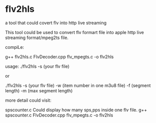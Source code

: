 # flv2hls
a tool that could covert flv into http live streaming

This tool could be used to convert flv formart file into apple http live streaming format/mpeg2ts  file.

compiLe:

g++ flv2hls.c FlvDecoder.cpp flv_mpegts.c -o flv2hls

usage:
./flv2hls -s (your flv file) 

or

./flv2hls -s (your flv file) -w (item number in one m3u8 file) -f (segment length) -m (max segment length)

more detail could visit:

spscounter.c
Could display how many sps,pps inside one flv file.
g++ spscounter.c FlvDecoder.cpp flv_mpegts.c -o flv2hls
 
